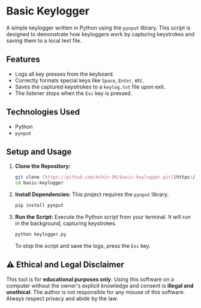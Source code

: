 # Basic Keylogger

A simple keylogger written in Python using the `pynput` library. This script is designed to demonstrate how keyloggers work by capturing keystrokes and saving them to a local text file.

## Features

* Logs all key presses from the keyboard.
* Correctly formats special keys like `Space`, `Enter`, etc.
* Saves the captured keystrokes to a `keylog.txt` file upon exit.
* The listener stops when the `Esc` key is pressed.

## Technologies Used

* Python
* `pynput`

## Setup and Usage

1.  **Clone the Repository:**
    ```bash
    git clone [https://github.com/Ashin-06/basic-keylogger.git](https://github.com/Ashin-06/basic-keylogger.git)
    cd basic-keylogger
    ```

2.  **Install Dependencies:**
    This project requires the `pynput` library.
    ```bash
    pip install pynput
    ```

3.  **Run the Script:**
    Execute the Python script from your terminal. It will run in the background, capturing keystrokes.
    ```bash
    python keylogger.py
    ```
    To stop the script and save the logs, press the `Esc` key.

## ⚠️ Ethical and Legal Disclaimer

This tool is for **educational purposes only**. Using this software on a computer without the owner's explicit knowledge and consent is **illegal and unethical**. The author is not responsible for any misuse of this software. Always respect privacy and abide by the law.